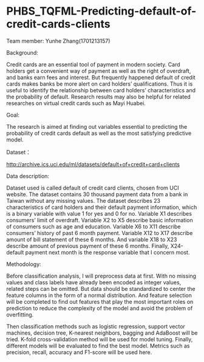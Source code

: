 # PHBS_TQFML-Predicting-default-of-credit-cards-clients
Team member: Yunhe Zhang(1701213157)

Background:

Credit cards are an essential tool of payment in modern society. Card holders get a convenient way of payment as well as the right of overdraft, and banks earn fees and interest. But frequently happened default of credit cards makes banks be more alert on card holders’ qualifications. Thus it is useful to identify the relationship between card holders’ characteristics and the probability of default. Research results may also be helpful for related researches on virtual credit cards such as Mayi Huabei.

Goal:

The research is aimed at finding out variables essential to predicting the probability of credit cards default as well as the most satisfying predictive model.

Dataset：

http://archive.ics.uci.edu/ml/datasets/default+of+credit+card+clients

Data description:

Dataset used is called default of credit card clients, chosen from UCI website. The dataset contains 30 thousand payment data from a bank in Taiwan without any missing values. The dataset describes 23 characteristics of card holders and their default payment information, which is a binary variable with value 1 for yes and 0 for no. Variable X1 describes consumers’ limit of overdraft. Variable X2 to X5 describe basic information of consumers such as age and education. Variable X6 to X11 describe consumers’ history of past 6 month payment. Variable X12 to X17 describe amount of bill statement of these 6 months. And variable X18 to X23 describe amount of previous payment of these 6 months. Finally, X24-default payment next month is the response variable that I concern most.

Methodology:

Before classification analysis, I will preprocess data at first. With no missing values and class labels have already been encoded as integer values, related steps can be omitted. But data should be standardized to center the feature columns in the form of a normal distribution. And feature selection will be completed to find out features that play the most important roles on prediction to reduce the complexity of the model and avoid the problem of overfitting.

Then classification methods such as logistic regression, support vector machines, decision tree, K-nearest neighbors, bagging and AdaBoost will be tried. K-fold cross-validation method will be used for model tuning. Finally, different models will be evaluated to find the best model. Metrics such as precision, recall, accuracy and F1-score will be used here.
